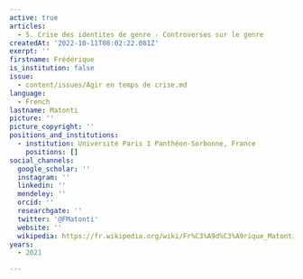 ```yaml
---
active: true
articles:
  - 5. Crise des identites de genre - Controverses sur le genre
createdAt: '2022-10-11T08:02:22.081Z'
exerpt: ''
firstname: Frédérique
is_institution: false
issue:
  - content/issues/Agir en temps de crise.md
language:
  - French
lastname: Matonti
picture: ''
picture_copyright: ''
positions_and_institutions:
  - institution: Université Paris 1 Panthéon-Sorbonne, France
    positions: []
social_channels:
  google_scholar: ''
  instagram: ''
  linkedin: ''
  mendeley: ''
  orcid: ''
  researchgate: ''
  twitter: '@FMatonti'
  website: ''
  wikipedia: https://fr.wikipedia.org/wiki/Fr%C3%A9d%C3%A9rique_Matonti
years:
  - 2021

---
```


